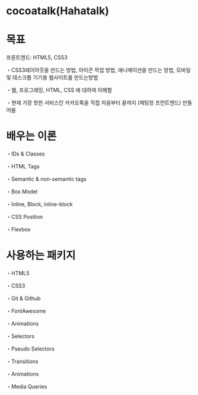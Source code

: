 # cocoatalk(Hahatalk)

# 목표
프론트엔드: HTML5, CSS3

・CSS3레이아웃을 만드는 방법, 아이콘 작업 방법, 애니메이션을 만드는 방법, 모바일 및 데스크톱 기기용 웹사이트를 만드는방법

・웹, 프로그래밍, HTML, CSS 에 대하여 이해함

・현재 가장 핫한 서비스인 카카오톡을 직접 처음부터 끝까지 (채팅창 프런트엔드) 만들어봄

# 배우는 이론

・IDs & Classes

・HTML Tags

・Semantic & non-semantic tags

・Box Model

・Inline, Block, inline-block

・CSS Position

・Flexbox

# 사용하는 패키지

・HTML5

・CSS3

・Git & Github

・FontAwesome

・Animations

・Selectors

・Pseudo Selectors

・Transitions

・Animations

・Media Queries
